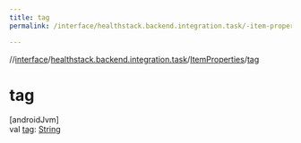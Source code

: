 ```yaml
---
title: tag
permalink: /interface/healthstack.backend.integration.task/-item-properties/tag.html

---
```

//[interface](/bi_interface.html)/[healthstack.backend.integration.task](../index.html)/[ItemProperties](index.html)/[tag](tag.html)



# tag



[androidJvm]\
val [tag](tag.html): [String](https://kotlinlang.org/api/latest/jvm/stdlib/kotlin/-string/index.html)




